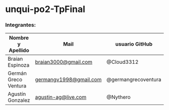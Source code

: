 # unqui-po2-TpFinal

### Integrantes:

| Nombre y Apellido              |             Mail               |    usuario GitHub    |
| -----------------------------  | ------------------------------ | -------------------  |
| Braian Espinoza                | braian3000@gmail.com           | @Cloud3312           |
| Germán Greco Ventura           | germangv1998@gmail.com         | @germangrecoventura  |
| Agustín Gonzalez               | agustin-ag@live.com            | @Nythero             |
